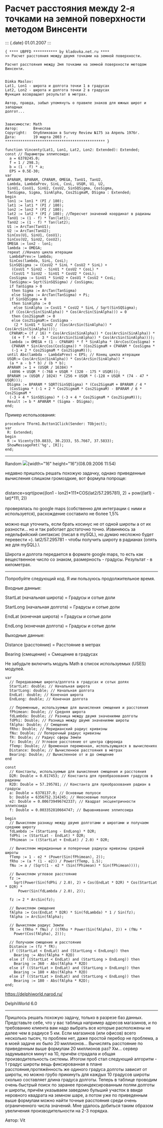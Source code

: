 Расчет расстояния между 2-я точками на земной поверхности методом Винсенти
==========================================================================

::: {.date}
01.01.2007
:::

    { **** UBPFD *********** by kladovka.net.ru ****
    >> Расчет расстояния между двумя точками на земной поверхности.
     
    Расчет расстояния между 2мя точками на земной поверхности методом Винсенти.
     
     
    Dimka Maslov:
    Lat1, Lon1 - широта и долгота точки 1 в градусах
    Lat2, Lon2 - широта и долгота точки 2 в градусах
    Функция возвращает результат в метрах.
     
    Автор, правда, забыл упомянуть о правиле знаков для южных широт и западных
    долгот...
     
     
    Зависимости: Math
    Автор:       Вячеслав
    Copyright:   Опубликован в Survey Review №175 за Апрель 1976г.
    Дата:        19 марта 2003 г.
    ********************************************** }
     
    function Vincenty(Lat1, Lon1, Lat2, Lon2: Extended): Extended;
    const // Параметры эллипсоида:
      a = 6378245.0;
      f = 1 / 298.3;
      b = (1 - f) * a;
      EPS = 0.5E-30;
    var
     APARAM, BPARAM, CPARAM, OMEGA, TanU1, TanU2,
     Lambda, LambdaPrev, SinL, CosL, USQR, U1, U2,
     SinU1, CosU1, SinU2, CosU2, SinSQSigma, CosSigma,
     TanSigma, Sigma, SinAlpha, Cos2SigmaM, DSigma : Extended;
    begin
     lon1 := lon1 * (PI / 180);
     lat1 := lat1 * (PI / 180);
     lon2 := lon2 * (PI / 180);
     lat2 := lat2 * (PI / 180); //Пересчет значений координат в радианы
     TanU1 := (1 - f) * Tan(lat1);
     TanU2 := (1 - f) * Tan(lat2);
     U1 := ArcTan(TanU1);
     U2 := ArcTan(TanU2);
     SinCos(U1, SinU1, CosU1);
     SinCos(U2, SinU2, CosU2);
     OMEGA := lon2 - lon1;
     lambda := OMEGA;
     repeat //Начало цикла итерации
      LambdaPrev:= lambda;
      SinCos(lambda, SinL, CosL);
      SinSQSigma := (CosU2 * SinL * CosU2 * SinL) +
       (CosU1 * SinU2 - SinU1 * CosU2 * CosL) *
       (CosU1 * SinU2 - SinU1 * CosU2 * CosL);
      CosSigma := SinU1 * SinU2 + CosU1 * CosU2 * CosL;
      TanSigma:= Sqrt(SinSQSigma) / CosSigma;
      if TanSigma > 0
       then Sigma := ArcTan(TanSigma)
       else Sigma := ArcTan(TanSigma) + Pi;
      if SinSQSigma = 0
       then SinAlpha := 0
        else SinAlpha := CosU1 * CosU2 * SinL / Sqrt(SinSQSigma);
      if (Cos(ArcSin(SinAlpha)) * Cos(ArcSin(SinAlpha))) = 0
       then Cos2SigmaM := 0
       else Cos2SigmaM:= CosSigma -
        (2 * SinU1 * SinU2 / (Cos(ArcSin(SinAlpha)) * Cos(ArcSin(SinAlpha))));
      CPARAM:= (f / 16) * Cos(ArcSin(SinAlpha)) * Cos(ArcSin(SinAlpha)) *
       (4 + f * (4 - 3 * Cos(ArcSin(SinAlpha)) * Cos(ArcSin(SinAlpha))));
      lambda := OMEGA + (1 - CPARAM) * f * SinAlpha * (ArcCos(CosSigma) +
       CPARAM * Sin(ArcCos(CosSigma)) * (Cos2SigmaM + CPARAM * CosSigma *
       (-1 + 2 * Cos2SigmaM * Cos2SigmaM)));
     until Abs(lambda - LambdaPrev) < EPS; // Конец цикла итерации
     USQR:= Cos(ArcSin(SinAlpha)) * Cos(ArcSin(SinAlpha)) *
      (a * a - b * b) / (b * b);
     APARAM := 1 + (USQR / 16384) *
      (4096 + USQR * (-768 + USQR * (320 - 175 * USQR)));
     BPARAM := (USQR / 1024) * (256 + USQR * (-128 + USQR * (74 - 47 * USQR)));
     DSigma := BPARAM * SQRT(SinSQSigma) * (Cos2SigmaM + BPARAM / 4 *
      (CosSigma * (-1 + 2 * Cos2SigmaM * Cos2SigmaM) - BPARAM / 6 * Cos2SigmaM *
      (-3 + 4 * SinSQSigma) * (-3 + 4 * Cos2SigmaM * Cos2SigmaM)));
     Result := b * APARAM * (Sigma - DSigma);
    end; 

Пример использования:

    procedure TForm1.Button1Click(Sender: TObject);
    var
     R: Extended;
    begin
     R := Vicenty(59.8833, 30.2333, 55.7667, 37.5833);
     ShowMessageFmt('%g', [R]);
    end; 

------------------------------------------------------------------------

Random ![](/pic/embim1876.png){width="16" height="16"}(08.09.2006 11:54)

недавно пришлось решать похожую задачку, однако приведенные вычисления
слишком громоздкие, вот формула попроще:

 \
distance=sqrt(pow((lon1 - lon2)\*111\*COS(lat2/57.295781), 2) +
pow((lat1) - lat)\*111, 2))\
 \
проверялась по google maps (собственно для интеграции с ними и
используется), расхождение составило не более 1,5%\
 \
можно еще уточнить, если брать косинус не от одной широты а от их
разности\... но и так работает достаточно точно. Извиняюсь за
недельфийский синтаксис (писал в mySQL), но думаю несложно будет
перевести =). lat2/57.295781 - чтобы получить широту в радианах (опять
же для mySQL).\

Широта и долгота передается в формате google maps, то есть как
вещественное число со знаком, размерность - градусы. Результат - в
километрах.

------------------------------------------------------------------------

Попробуйте следующий код. Я им пользуюсь продолжительное время.

Входные данные:

StartLat (начальная широта) = Градусы и сотые доли

StartLong (начальная долгота) = Градусы и сотые доли

EndLat (конечная широта) = Градусы и сотые доли

EndLong (конечная долгота) = Градусы и сотые доли

Выходные данные:

Distance (расстояние) = Расстояние в метрах

Bearing (смещение) = Смещение в градусах

Не забудьте включить модуль Math в список используемых (USES) модулей.

    var
      // Передаваемые широта/долгота в градусах и сотых долях
      StartLat: double; // Начальная широта
      StartLong: double; // Начальная долгота
      EndLat: double; // Конечная широта
      EndLong: double; // Конечная долгота
     
      // Переменные, используемые для вычисления смещения и расстояния
      fPhimean: Double; // Средняя широта
      fdLambda: Double; // Разница между двумя значениями долготы
      fdPhi: Double; // Разница между двумя значениями широты
      fAlpha: Double; // Смещение
      fRho: Double; // Меридианский радиус кривизны
      fNu: Double; // Поперечный радиус кривизны
      fR: Double; // Радиус сферы Земли
      fz: Double; // Угловое расстояние от центра сфероида
      fTemp: Double; // Временная переменная, использующаяся в вычислениях
      Distance: Double; // Вычисленное расстояния в метрах
      Bearing: Double; // Вычисленное от и до смещение
    end
     
    const
      // Константы, используемые для вычисления смещения и расстояния
      D2R: Double = 0.017453; // Константа для преобразования градусов в радианы
      R2D: Double = 57.295781; // Константа для преобразования радиан в градусы
      a: Double = 6378137.0; // Основные полуоси
      b: Double = 6356752.314245; // Неосновные полуоси
      e2: Double = 0.006739496742337; // Квадрат эксцентричности эллипсоида
      f: Double = 0.003352810664747; // Выравнивание эллипсоида
     
    begin
      // Вычисляем разницу между двумя долготами и широтами и получаем среднюю широту
      fdLambda := (StartLong - EndLong) * D2R;
      fdPhi := (StartLat - EndLat) * D2R;
      fPhimean := ((StartLat + EndLat) / 2.0) * D2R;
     
      // Вычисляем меридианные и поперечные радиусы кривизны средней широты
      fTemp := 1 - e2 * (Power(Sin(fPhimean), 2));
      fRho := (a * (1 - e2)) / Power(fTemp, 1.5);
      fNu := a / (Sqrt(1 - e2 * (Sin(fPhimean) * Sin(fPhimean))));
     
      // Вычисляем угловое расстояние
      fz :=
        Sqrt(Power(Sin(fdPhi / 2.0), 2) + Cos(EndLat * D2R) * Cos(StartLat * D2R) *
          Power(Sin(fdLambda / 2.0), 2));
     
      fz := 2 * ArcSin(fz);
     
      // Вычисляем смещение
      fAlpha := Cos(EndLat * D2R) * Sin(fdLambda) * 1 / Sin(fz);
      fAlpha := ArcSin(fAlpha);
     
      // Вычисляем радиус Земли
      fR := (fRho * fNu) / ((fRho * Power(Sin(fAlpha), 2)) + (fNu *
        Power(Cos(fAlpha), 2)));
     
      // Получаем смещение и расстояние
      Distance := (fz * fR);
      if ((StartLat < EndLat) and (StartLong < EndLong)) then
        Bearing := Abs(fAlpha * R2D)
      else if ((StartLat < EndLat) and (StartLong > EndLong)) then
        Bearing := 360 - Abs(fAlpha * R2D)
      else if ((StartLat > EndLat) and (StartLong > EndLong)) then
        Bearing := 180 + Abs(fAlpha * R2D)
      else if ((StartLat > EndLat) and (StartLong < EndLong)) then
        Bearing := 180 - Abs(fAlpha * R2D);
    end;
     
     
     

<https://delphiworld.narod.ru/>

DelphiWorld 6.0

------------------------------------------------------------------------

Пришлось решать похожую задачу, только в разрезе баз данных. Представьте
себе, что у вас таблица например адресов магазинов, и по требованию
клиента вам надо выбрать все которые расположены не далее чем в радиусе
5 км. Если магазинов (или офисов) всего несколько тысяч, то проблем нет,
даже простой перебор не проблема, а в моей задаче их было 20
миллионов\... Вычислять расстояние по приведенным выше формулам 20
миллионов раз? Хм\... сервер задумывался минут на 10, причём страдала и
общая производительность системы. Итогом проб стал следующий алгоритм -
1 градус широты вещь фиксированная в плане расстояния,протяжённость же
одиного градуса долготы зависит от широты, но можно грубо прикинуть для
каждых 10 градусов широты сколько составляет длина градуса долготы.
Теперь в таблице проводим очень быстрый поиск по заранее
проиндексированным полям долготы и широты, причём указываем заведомо
бульший участок в ввиде неровного квадрата на земном шаре, а потом уже
по приведенным выше формулам можно найти точные расстояния среди очень
ограниченного числа значений. Мне удалось добиться таким образом
увеличения производительности на 2-3 порядка.

Автор: Vit
